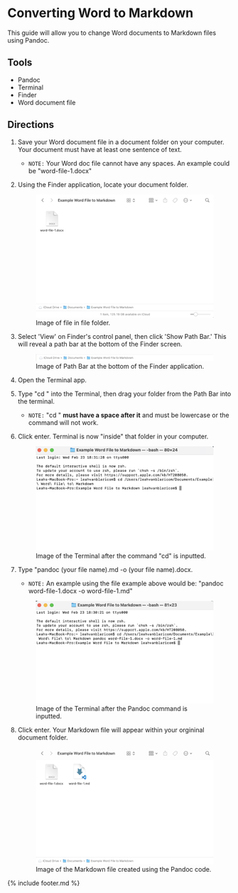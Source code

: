 # Converting Word to Markdown

This guide will allow you to change Word documents to Markdown files using Pandoc. 
## Tools 
- Pandoc 
- Terminal
- Finder
- Word document file 

## Directions 
1. Save your Word document file in a document folder on your computer. Your document must have at least one sentence of text.
   -  `NOTE:` Your Word doc file cannot have any spaces. An example could be "word-file-1.docx"
2. Using the Finder application, locate your document folder. 
   <figure> <img src="images../../../images/word-doc-in-folder-to-convert.png"> </img>
    <figcaption> Image of file in file folder. </figcaption> </figure>

3. Select 'View' on Finder's control panel, then click 'Show Path Bar.' This will reveal a path bar at the bottom of the Finder screen. 
   <figure> <img src="images../../../images/file-path-word-to-md.png"> </img>
   <figcaption> Image of Path Bar at the bottom of the Finder application. </figcaption> </figure>
4. Open the Terminal app. 
5. Type "cd " into the Terminal, then drag your folder from the Path Bar into the terminal.
   - `NOTE:` "cd " **must have a space after it** and must be lowercase or the command will not work. 
6. Click enter. Terminal is now "inside" that folder in your computer. 
   <figure> <img src="images../../../images/cd-example-word-to-md.png"> </img>
    <figcaption> Image of the Terminal after the command "cd" is inputted. </figcaption> </figure>
7. Type "pandoc (your file name).md -o (your file name).docx.
   - `NOTE:` An example using the file example above would be: "pandoc word-file-1.docx -o word-file-1.md"
    <figure> <img src="images/../../images/pandoc-code-word-to-md.png"> </img>
    <figcaption> Image of the Terminal after the Pandoc command is inputted. </figcaption> </figure>

8. Click enter. Your Markdown file will appear within your orgininal document folder. 
   <figure> <img src="images/../../images/md-created-by-pandoc.png">
    <figcaption> Image of the Markdown file created using the Pandoc code. </figcaption> </figure>

{% include footer.md %}

